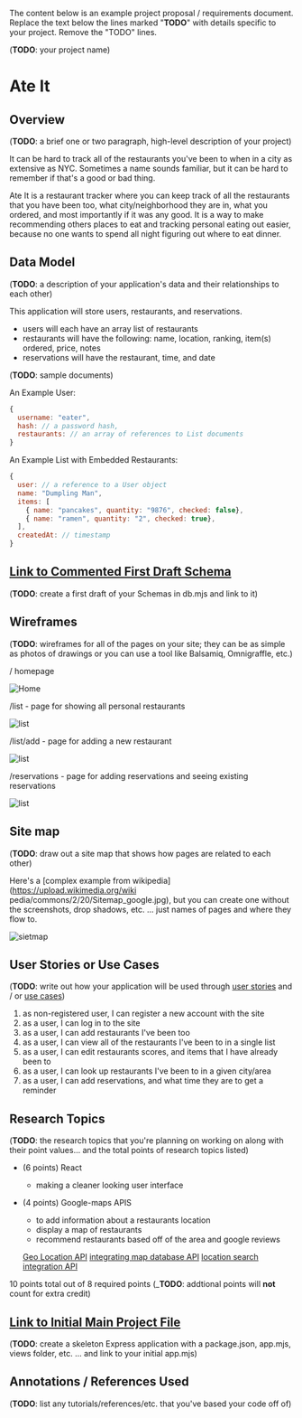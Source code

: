 The content below is an example project proposal / requirements document. Replace the text below the lines marked "__TODO__" with details specific to your project. Remove the "TODO" lines.

(__TODO__: your project name)

# Ate It

## Overview

(__TODO__: a brief one or two paragraph, high-level description of your project)

It can be hard to track all of the restaurants you've been to when in a city as extensive as NYC. Sometimes a name sounds familiar, but it can be hard to remember if that's a good or bad thing. 

Ate It is a restaurant tracker where you can keep track of all the restaurants that you have been too, what city/neighborhood they are in, what you ordered, and most importantly if it was any good. It is a way to make recommending others places to eat and tracking personal eating out easier, because no one wants to spend all night figuring out where to eat dinner. 


## Data Model

(__TODO__: a description of your application's data and their relationships to each other) 

This application will store users, restaurants, and reservations.

* users will each have an array list of restaurants
* restaurants will have the following: name, location, ranking, item(s) ordered, price, notes
* reservations will have the restaurant, time, and date

(__TODO__: sample documents)

An Example User:

```javascript
{
  username: "eater",
  hash: // a password hash,
  restaurants: // an array of references to List documents
}
```

An Example List with Embedded Restaurants:

```javascript
{
  user: // a reference to a User object
  name: "Dumpling Man",
  items: [
    { name: "pancakes", quantity: "9876", checked: false},
    { name: "ramen", quantity: "2", checked: true},
  ],
  createdAt: // timestamp
}
```


## [Link to Commented First Draft Schema](db.mjs) 

(__TODO__: create a first draft of your Schemas in db.mjs and link to it)

## Wireframes

(__TODO__: wireframes for all of the pages on your site; they can be as simple as photos of drawings or you can use a tool like Balsamiq, Omnigraffle, etc.)

/ homepage

![Home](wireframe/rests.jpeg)

/list - page for showing all personal restaurants

![list](wireframe/rests.jpeg)

/list/add - page for adding a new restaurant

![list](wireframe/addRest.jpeg)

/reservations - page for adding reservations and seeing existing reservations

![list](wireframe/reservations.jpeg)


## Site map

(__TODO__: draw out a site map that shows how pages are related to each other)

Here's a [complex example from wikipedia](https://upload.wikimedia.org/wiki pedia/commons/2/20/Sitemap_google.jpg), but you can create one without the screenshots, drop shadows, etc. ... just names of pages and where they flow to.

![sietmap](wireframe/sitemap.jpeg)
## User Stories or Use Cases

(__TODO__: write out how your application will be used through [user stories](http://en.wikipedia.org/wiki/User_story#Format) and / or [use cases](https://en.wikipedia.org/wiki/Use_case))

1. as non-registered user, I can register a new account with the site
2. as a user, I can log in to the site
3. as a user, I can add restaurants I've been too
4. as a user, I can view all of the restaurants I've been to in a single list
5. as a user, I can edit restaurants scores, and items that I have already been to
6. as a user, I can look up restaurants I've been to in a given city/area
7. as a user, I can add reservations, and what time they are to get a reminder

## Research Topics

(__TODO__: the research topics that you're planning on working on along with their point values... and the total points of research topics listed)


* (6 points) React 
  * making a cleaner looking user interface

* (4 points) Google-maps APIS
  * to add information about a restaurants location
  * display a map of restaurants
  * recommend restaurants based off of the area and google reviews

  [Geo Location API](https://developers.google.com/maps/documentation/geolocation/overview)
  [integrating map database API](https://developers.google.com/maps/documentation/datasets)
  [location search integration API](https://developers.google.com/maps/documentation)

10 points total out of 8 required points (___TODO__: addtional points will __not__ count for extra credit)


## [Link to Initial Main Project File](https://github.com/nyu-csci-ua-0467-001-002-spring-2024/final-project-ericemmendorfer/blob/272d8ab0b04b4545daf87b7117bf2cf44769c5bb/app.mjs) 

(__TODO__: create a skeleton Express application with a package.json, app.mjs, views folder, etc. ... and link to your initial app.mjs)

## Annotations / References Used

(__TODO__: list any tutorials/references/etc. that you've based your code off of)